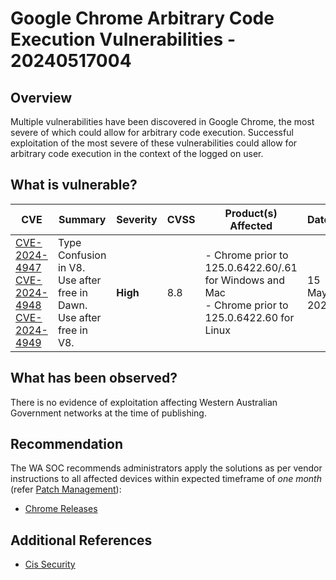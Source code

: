 # Google Chrome Arbitrary Code Execution Vulnerabilities - 20240517004

## Overview

Multiple vulnerabilities have been discovered in Google Chrome, the most severe of which could allow for arbitrary code execution. Successful exploitation of the most severe of these vulnerabilities could allow for arbitrary code execution in the context of the logged on user.

## What is vulnerable?

| CVE | Summary | Severity     | CVSS | Product(s) Affected |  Dated |
| ---------- | ------------ | ---- | ------------------- | ------- | ----- |
| [CVE-2024-4947](https://nvd.nist.gov/vuln/detail/CVE-2024-4947)  <br/>[CVE-2024-4948](https://nvd.nist.gov/vuln/detail/CVE-2024-4948) <br/>[CVE-2024-4949](https://nvd.nist.gov/vuln/detail/CVE-2024-4949) |Type Confusion in V8.<br/> Use after free in Dawn. <br/> Use after free in V8.| **High** | 8.8  | - Chrome prior to 125.0.6422.60/.61 for Windows and Mac <br/> - Chrome prior to 125.0.6422.60 for Linux | 15 May, 2024 |       

## What has been observed?

There is no evidence of exploitation affecting Western Australian Government networks at the time of publishing.

## Recommendation

The WA SOC recommends administrators apply the solutions as per vendor instructions to all affected devices within expected timeframe of *one month* (refer [Patch Management](../guidelines/patch-management.md)):

- [Chrome Releases](https://chromereleases.googleblog.com/2024/05/stable-channel-update-for-desktop_15.html)
## Additional References

- [Cis Security](https://www.cisecurity.org/advisory/multiple-vulnerabilities-in-google-chrome-could-allow-for-arbitrary-code-execution_2024-058)